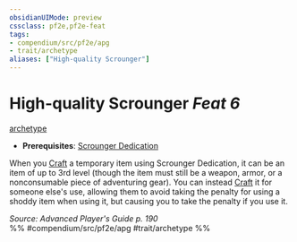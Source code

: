 ```yaml
---
obsidianUIMode: preview
cssclass: pf2e,pf2e-feat
tags:
- compendium/src/pf2e/apg
- trait/archetype
aliases: ["High-quality Scrounger"]
---
```

# High-quality Scrounger  *Feat 6*  
[archetype](../../rules/traits/archetype.md)  

- **Prerequisites**: [Scrounger Dedication](scrounger-dedication-apg.md)

When you [Craft](../../rules/actions/craft.md) a temporary item using Scrounger Dedication, it can be an item of up to 3rd level (though the item must still be a weapon, armor, or a nonconsumable piece of adventuring gear). You can instead [Craft](../../rules/actions/craft.md) it for someone else's use, allowing them to avoid taking the penalty for using a shoddy item when using it, but causing you to take the penalty if you use it.

*Source: Advanced Player's Guide p. 190*  
%% #compendium/src/pf2e/apg #trait/archetype %%